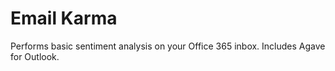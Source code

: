 # Email Karma

Performs basic sentiment analysis on your Office 365 inbox. Includes Agave for
Outlook.
